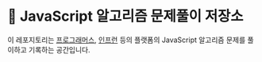 # 🧠 JavaScript 알고리즘 문제풀이 저장소

이 레포지토리는 [프로그래머스](https://programmers.co.kr), [인프런](https://www.inflearn.com) 등의 플랫폼의 JavaScript 알고리즘 문제를 풀이하고 기록하는 공간입니다.
